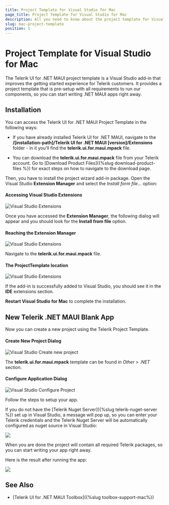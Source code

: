 ```yaml
---
title: Project Template for Visual Studio for Mac
page_title: Project Template for Visual Studio for Mac
description: All you need to know about the project template for Visual Studio on Mac. Find all you need to know in .NET MAUI installation documentation.
slug: mac-project-template
position: 1
---
```


# Project Template for Visual Studio for Mac

The Telerik UI for .NET MAUI project template is a Visual Studio add-in that improves the getting started experience for Telerik customers. It provides a project template that is pre-setup with all requirements to run our components, so you can start writing .NET MAUI apps right away.

## Installation

You can access the Telerik UI for .NET MAUI Project Template in the following ways:

* If you have already installed Telerik UI for .NET MAUI, navigate to the **/[installation-path]/Telerik UI for .NET MAUI [version]/Extensions** folder - in it you'll find the **telerik.ui.for.maui.mpack** file.

* You can download the **telerik.ui.for.maui.mpack** file from your Telerik account. Go to [Download Product Files]({%slug download-product-files %}) for exact steps on how to navigate to the download page.

Then, you have to install the project wizard add-in package. Open the Visual Studio **Extension Manager** and select the *Install form file...* option:

#### Accessing Visual Studio Extensions

![Visual Studio Extensions](images/visualstudio-extensions.png)

Once you have accessed the **Extension Manager**, the following dialog will appear and you should look for the **Install from file** option.

#### Reaching the Extension Manager

![Visual Studio Extensions](images/visualstudio-extensionsmanager.png)

Navigate to the **telerik.ui.for.maui.mpack** file. 

#### The ProjectTemplate location

![Visual Studio Extensions](images/installextensionpackage.png)

If the add-in is successfully added to Visual Studio, you should see it in the **IDE** extensions section.

**Restart Visual Studio for Mac** to complete the installation.

## New Telerik .NET MAUI Blank App

Now you can create a new project using the Telerik Project Template.

#### Create New Project Dialog

![Visual Studio Create new project](images/vs-createnewproject.png)

The **telerik.ui.for.maui.mpack** template can be found in *Other > .NET* section.

#### Configure Application Dialog

![Visual Studio Configure Project](images/vs-configureproject.png)

Follow the steps to setup your app.

If you do not have the [Telerik Nuget Server]({%slug telerik-nuget-server %}) set up in Visual Studio, a message will pop up, so you can enter your Telerik credentials and the Telerik Nuget Server will be automatically configured as nuget source in Visual Studio:

![](images/vs_projecttemplate_nuget.png)

When you are done the project will contain all required Telerik packages, so you can start writing your app right away.

Here is the result after running the app:

![](images/vs-projecttemplate-app.png)

## See Also

- [Telerik UI for .NET MAUI Toolbox]({%slug toolbox-support-mac%})

